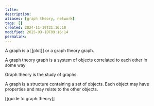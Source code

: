 ```yaml
---
title: 
description: 
aliases: [graph theory, network]
tags: []
created: 2024-11-19T21:16:10
modified: 2025-03-10T09:16:14
permalink:
---
```


A graph is a [[plot]] or a graph theory graph.

A graph theory graph is a system of objects correlated to each other in some way

Graph theory is the study of graphs.

A graph is a structure containing a set of objects. Each object may have properties and may relate to the other objects.

[[guide to graph theory]]
